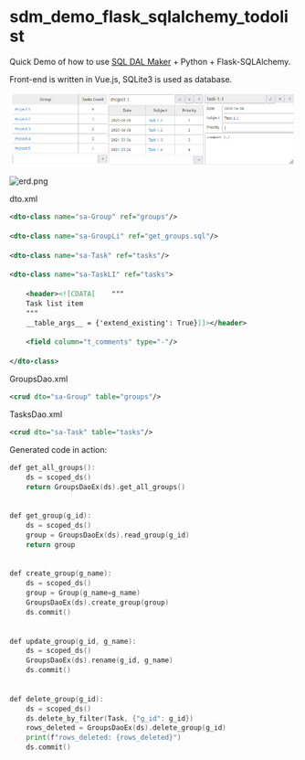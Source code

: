 # sdm_demo_flask_sqlalchemy_todolist
Quick Demo of how to use [SQL DAL Maker](https://github.com/panedrone/sqldalmaker) + Python + Flask-SQLAlchemy.

Front-end is written in Vue.js, SQLite3 is used as database.

![demo-go.png](demo-go.png)

![erd.png](erd.png)

dto.xml
```xml
<dto-class name="sa-Group" ref="groups"/>

<dto-class name="sa-GroupLi" ref="get_groups.sql"/>

<dto-class name="sa-Task" ref="tasks"/>

<dto-class name="sa-TaskLI" ref="tasks">

    <header><![CDATA[    """
    Task list item
    """
    __table_args__ = {'extend_existing': True}]]></header>

    <field column="t_comments" type="-"/>

</dto-class>
```
GroupsDao.xml
```xml
<crud dto="sa-Group" table="groups"/>
```
TasksDao.xml
```xml
<crud dto="sa-Task" table="tasks"/>
```
Generated code in action:
```go
def get_all_groups():
    ds = scoped_ds()
    return GroupsDaoEx(ds).get_all_groups()


def get_group(g_id):
    ds = scoped_ds()
    group = GroupsDaoEx(ds).read_group(g_id)
    return group


def create_group(g_name):
    ds = scoped_ds()
    group = Group(g_name=g_name)
    GroupsDaoEx(ds).create_group(group)
    ds.commit()


def update_group(g_id, g_name):
    ds = scoped_ds()
    GroupsDaoEx(ds).rename(g_id, g_name)
    ds.commit()


def delete_group(g_id):
    ds = scoped_ds()
    ds.delete_by_filter(Task, {"g_id": g_id})
    rows_deleted = GroupsDaoEx(ds).delete_group(g_id)
    print(f"rows_deleted: {rows_deleted}")
    ds.commit()
```